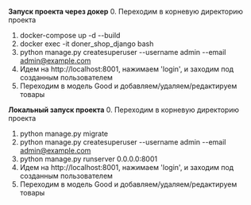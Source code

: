 **Запуск проекта через докер**
0. Переходим в корневую директорию проекта
1. docker-compose up -d --build
2. docker exec -it doner_shop_django bash
3. python manage.py createsuperuser --username admin --email admin@example.com
4. Идем на http://localhost:8001, нажимаем 'login', и заходим под созданным пользователем
5. Переходим в модель Good и добавляем/удаляем/редактируем товары

**Локальный запуск проекта**
0. Переходим в корневую директорию проекта
1. python manage.py migrate
2. python manage.py createsuperuser --username admin --email admin@example.com
3. python manage.py runserver 0.0.0.0:8001
4. Идем на http://localhost:8001, нажимаем 'login', и заходим под созданным пользователем
5. Переходим в модель Good и добавляем/удаляем/редактируем товары